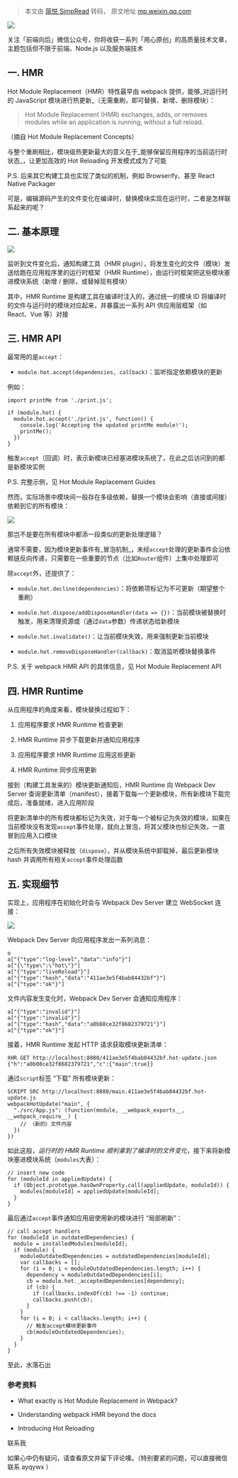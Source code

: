 > 本文由 [简悦 SimpRead](http://ksria.com/simpread/) 转码， 原文地址 [mp.weixin.qq.com](https://mp.weixin.qq.com/s/EYQGU8do5csWh4YZe5xbYA)

![](https://mmbiz.qpic.cn/mmbiz_jpg/hM5HtkzgLYYUNVVhp9B5kIXkBQ4uUH7BhWyMTiczGejHm2XicLaQicF816QJaaCVbP1Sx5rQtcuv1dfUfI3pzicibnA/640?wx_fmt=jpeg)

关注「前端向后」微信公众号，你将收获一系列「用心原创」的高质量技术文章，主题包括但不限于前端、Node.js 以及服务端技术

一. HMR
------

Hot Module Replacement（HMR）特性最早由 webpack 提供，能够_对运行时的 JavaScript 模块进行热更新_（无需重刷，即可替换、新增、删除模块）：

> Hot Module Replacement (HMR) exchanges, adds, or removes modules while an application is running, without a full reload.

（摘自 Hot Module Replacement Concepts）

与整个重刷相比，模块级热更新最大的意义在于_能够保留应用程序的当前运行时状态_，让更加高效的 Hot Reloading 开发模式成为了可能

P.S. 后来其它构建工具也实现了类似的机制，例如 Browserify、甚至 React Native Packager

可是，编辑源码产生的文件变化在编译时，替换模块实现在运行时，二者是怎样联系起来的呢？

二. 基本原理
-------

![](https://mmbiz.qpic.cn/mmbiz_png/hM5HtkzgLYYUNVVhp9B5kIXkBQ4uUH7BRXriajG02hxhCKMicetV3YoPMpFBfe3qY1P8hhjw96mpsmiaULc3G5JIw/640?wx_fmt=png)

监听到文件变化后，通知构建工具（HMR plugin），将发生变化的文件（模块）发送给跑在应用程序里的运行时框架（HMR Runtime），由运行时框架把这些模块塞进模块系统（新增 / 删除，或替掉现有模块）

其中，HMR Runtime 是构建工具在编译时注入的，通过统一的模块 ID 将编译时的文件与运行时的模块对应起来，并暴露出一系列 API 供应用层框架（如 React、Vue 等）对接

三. HMR API
----------

最常用的是`accept`：

*   `module.hot.accept(dependencies, callback)`：监听指定依赖模块的更新
    

例如：

```
import printMe from './print.js';

if (module.hot) {
  module.hot.accept('./print.js', function() {
    console.log('Accepting the updated printMe module!');
    printMe();
  })
}
```

触发`accept`（回调）时，表示新模块已经塞进模块系统了，在此之后访问到的都是新模块实例

P.S. 完整示例，见 Hot Module Replacement Guides

然而，实际场景中模块间一般存在多级依赖，替换一个模块会影响（直接或间接）依赖到它的所有模块：

![](https://mmbiz.qpic.cn/mmbiz_png/hM5HtkzgLYYUNVVhp9B5kIXkBQ4uUH7Bibk9icnROYAQOR7QvJicmibMNQpVbC0lhicD91Re3S3tsAuGdFDKibecWeKw/640?wx_fmt=png)

那岂不是要在所有模块中都添一段类似的更新处理逻辑？

通常不需要，因为模块更新事件有_冒泡机制_，未经`accept`处理的更新事件会沿依赖链反向传递，只需要在一些重要的节点（比如`Router`组件）上集中处理即可

除`accept`外，还提供了：

*   `module.hot.decline(dependencies)`：将依赖项标记为不可更新（期望整个重刷）
    
*   `module.hot.dispose/addDisposeHandler(data => {})`：当前模块被替换时触发，用来清理资源或（通过`data`参数）传递状态给新模块
    
*   `module.hot.invalidate()`：让当前模块失效，用来强制更新当前模块
    
*   `module.hot.removeDisposeHandler(callback)`：取消监听模块替换事件
    

P.S. 关于 webpack HMR API 的具体信息，见 Hot Module Replacement API

四. HMR Runtime
--------------

从应用程序的角度来看，模块替换过程如下：

1.  应用程序要求 HMR Runtime 检查更新
    
2.  HMR Runtime 异步下载更新并通知应用程序
    
3.  应用程序要求 HMR Runtime 应用这些更新
    
4.  HMR Runtime 同步应用更新
    

接到（构建工具发来的）模块更新通知后，HMR Runtime 向 Webpack Dev Server 查询更新清单（manifest），接着下载每一个更新模块，所有新模块下载完成后，准备就绪，进入应用阶段

将更新清单中的所有模块都标记为失效，对于每一个被标记为失效的模块，如果在当前模块没有发现`accept`事件处理，就向上冒泡，将其父模块也标记失效，一直冒到应用入口模块

之后所有失效模块被释放（`dispose`），并从模块系统中卸载掉，最后更新模块 hash 并调用所有相关`accept`事件处理函数

五. 实现细节
-------

实现上，应用程序在初始化时会与 Webpack Dev Server 建立 WebSocket 连接：

![](https://mmbiz.qpic.cn/mmbiz_png/hM5HtkzgLYYUNVVhp9B5kIXkBQ4uUH7BGHiaQtpGQCjyyzwZQk3Qvib3vW2YicQUCMDy5v71nKIlMjJFpvAUtDXPQ/640?wx_fmt=png)

Webpack Dev Server 向应用程序发出一系列消息：

```
o
a["{"type":"log-level","data":"info"}"]
a["{\"type\":\"hot\"}"]
a["{"type":"liveReload"}"]
a["{"type":"hash","data":"411ae3e5f4bab84432bf"}"]
a["{"type":"ok"}"]
```

文件内容发生变化时，Webpack Dev Server 会通知应用程序：

```
a["{"type":"invalid"}"]
a["{"type":"invalid"}"]
a["{"type":"hash","data":"a0b08ce32f8682379721"}"]
a["{"type":"ok"}"]
```

接着，HMR Runtime 发起 HTTP 请求获取模块更新清单：

```
XHR GET http://localhost:8080/411ae3e5f4bab84432bf.hot-update.json
{"h":"a0b08ce32f8682379721","c":{"main":true}}
```

通过`script`标签 “下载” 所有模块更新：

```
SCRIPT SRC http://localhost:8080/main.411ae3e5f4bab84432bf.hot-update.js
webpackHotUpdate("main", {
  "./src/App.js": (function(module, __webpack_exports__, __webpack_require__) {
    // （新的）文件内容
  })
})
```

如此这般，_运行时的 HMR Runtime 顺利拿到了编译时的文件变化_，接下来将新模块塞进模块系统（`modules`大表）：

```
// insert new code
for (moduleId in appliedUpdate) {
  if (Object.prototype.hasOwnProperty.call(appliedUpdate, moduleId)) {
    modules[moduleId] = appliedUpdate[moduleId];
  }
}
```

最后通过`accept`事件通知应用层使用新的模块进行 “局部刷新”：

```
// call accept handlers
for (moduleId in outdatedDependencies) {
  module = installedModules[moduleId];
  if (module) {
    moduleOutdatedDependencies = outdatedDependencies[moduleId];
    var callbacks = [];
    for (i = 0; i < moduleOutdatedDependencies.length; i++) {
      dependency = moduleOutdatedDependencies[i];
      cb = module.hot._acceptedDependencies[dependency];
      if (cb) {
        if (callbacks.indexOf(cb) !== -1) continue;
        callbacks.push(cb);
      }
    }
    for (i = 0; i < callbacks.length; i++) {
      // 触发accept模块更新事件
      cb(moduleOutdatedDependencies);
    }
  }
}
```

至此，水落石出

### 参考资料

*   What exactly is Hot Module Replacement in Webpack?
    
*   Understanding webpack HMR beyond the docs
    
*   Introducing Hot Reloading
    

联系我      

如果心中仍有疑问，请查看原文并留下评论噢。（特别要紧的问题，可以直接微信联系 ayqywx ）
